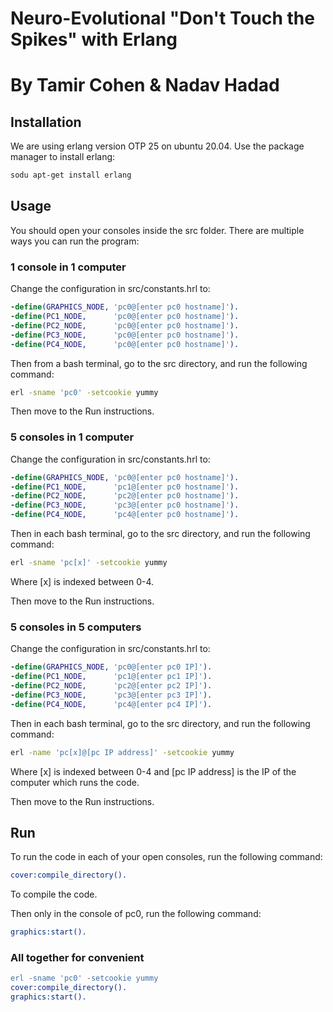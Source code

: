 # Neuro-Evolutional "Don't Touch the Spikes" with Erlang
# By Tamir Cohen & Nadav Hadad


## Installation
We are using erlang version OTP 25 on ubuntu 20.04.
Use the package manager to install erlang:
```bash
sodu apt-get install erlang
```

## Usage
You should open your consoles inside the src folder.
There are multiple ways you can run the program:

### 1 console in 1 computer
Change the configuration in src/constants.hrl to:
```erlang
-define(GRAPHICS_NODE, 'pc0@[enter pc0 hostname]').
-define(PC1_NODE,      'pc0@[enter pc0 hostname]').
-define(PC2_NODE,      'pc0@[enter pc0 hostname]').
-define(PC3_NODE,      'pc0@[enter pc0 hostname]').
-define(PC4_NODE,      'pc0@[enter pc0 hostname]').
```
Then from a bash terminal, go to the src directory, and run the following command:
```bash
erl -sname 'pc0' -setcookie yummy
```
Then move to the Run instructions.

### 5 consoles in 1 computer
Change the configuration in src/constants.hrl to:
```erlang
-define(GRAPHICS_NODE, 'pc0@[enter pc0 hostname]').
-define(PC1_NODE,      'pc1@[enter pc0 hostname]').
-define(PC2_NODE,      'pc2@[enter pc0 hostname]').
-define(PC3_NODE,      'pc3@[enter pc0 hostname]').
-define(PC4_NODE,      'pc4@[enter pc0 hostname]').
```
Then in each bash terminal, go to the src directory, and run the following command:
```bash
erl -sname 'pc[x]' -setcookie yummy
```
Where [x] is indexed between 0-4.

Then move to the Run instructions.

### 5 consoles in 5 computers
Change the configuration in src/constants.hrl to:

```erlang
-define(GRAPHICS_NODE, 'pc0@[enter pc0 IP]').
-define(PC1_NODE,      'pc1@[enter pc1 IP]').
-define(PC2_NODE,      'pc2@[enter pc2 IP]').
-define(PC3_NODE,      'pc3@[enter pc3 IP]').
-define(PC4_NODE,      'pc4@[enter pc4 IP]').
```

Then in each bash terminal, go to the src directory, and run the following command:
```bash
erl -name 'pc[x]@[pc IP address]' -setcookie yummy
```
Where [x] is indexed between 0-4 and [pc IP address] is the IP of the computer which runs the code.

Then move to the Run instructions.

## Run
To run the code in each of your open consoles, run the following command:
```erlang
cover:compile_directory().
```
To compile the code.

Then only in the console of pc0, run the following command:
```erlang
graphics:start().
```

### All together for convenient
```erlang
erl -sname 'pc0' -setcookie yummy
cover:compile_directory().
graphics:start().
```
